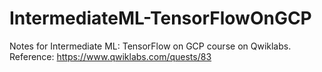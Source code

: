 # IntermediateML-TensorFlowOnGCP
Notes for Intermediate ML: TensorFlow on GCP course on Qwiklabs.
Reference: https://www.qwiklabs.com/quests/83
